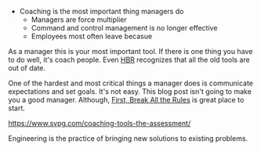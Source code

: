 * Coaching is the most important thing managers do
  * Managers are force multiplier
  * Command and control management is no longer effective
  * Employees most often leave becasue



As a manager this is your most important tool. If there is one thing you have to do well, it's coach people. Even [HBR](https://hbr.org/2019/11/the-leader-as-coach) recognizes that all the old tools are out of date.

One of the hardest and most critical things a manager does is communicate expectations and set goals. It's not easy. This blog post isn't going to make you a good manager. Although, [First, Break All the Rules](https://en.wikipedia.org/wiki/First,_Break_All_the_Rules) is great place to start. 



 https://www.svpg.com/coaching-tools-the-assessment/

 Engineering is the practice of bringing new solutions to existing problems.